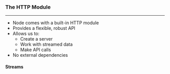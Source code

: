 ### The HTTP Module

___

* Node comes with a built-in HTTP module
* Provides a flexible, robust API
* Allows us to:
    * Create a server
    * Work with streamed data
    * Make API calls
* No external dependencies

#### Streams


